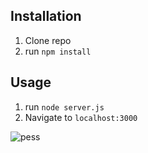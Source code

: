 ## Installation

1. Clone repo
2. run `npm install`

## Usage

1. run `node server.js`
2. Navigate to `localhost:3000`

![pess](https://user-images.githubusercontent.com/112198288/201387898-59fcfaff-28d9-45b2-bd8b-48fb699a9de6.png)

